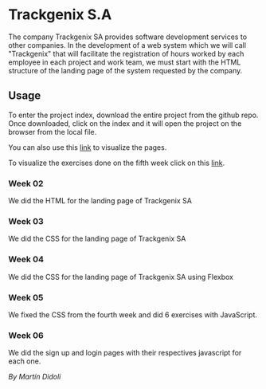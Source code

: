 # Trackgenix S.A
The company Trackgenix SA provides software development services to other companies.
In the development of a web system which we will call "Trackgenix" that will facilitate the
registration of hours worked by each employee in each project and work team, we must start with the
HTML structure of the landing page of the system requested by the company.
## Usage
To enter the project index, download the entire project from the github repo. Once downloaded, click on the index and it will open the project on the browser from the local file.

You can also use this [link](https://martindidoli.github.io/BaSP-M2022-Etapa-1/semana-06/views/) to visualize the pages.

To visualize the exercises done on the fifth week click on this [link](https://martindidoli.github.io/BaSP-M2022-Etapa-1/semana-05/index.html).
### Week 02
We did the HTML for the landing page of Trackgenix SA
### Week 03
We did the CSS for the landing page of Trackgenix SA
### Week 04
We did the CSS for the landing page of Trackgenix SA using Flexbox
### Week 05
We fixed the CSS from the fourth week and did 6 exercises with JavaScript.
### Week 06
We did the sign up and login pages with their respectives javascript for each one.

_By Martín Didoli_